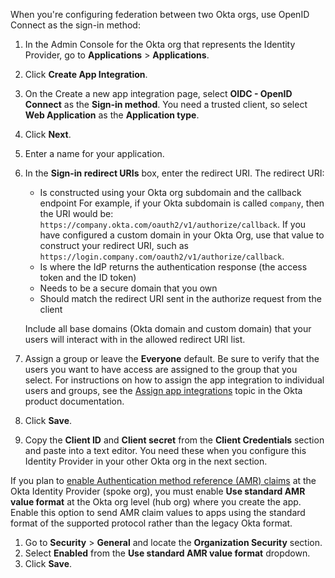 When you're configuring federation between two Okta orgs, use OpenID Connect as the sign-in method:

1. In the Admin Console for the Okta org that represents the Identity Provider, go to **Applications** > **Applications**.
1. Click **Create App Integration**.
1. On the Create a new app integration page, select **OIDC - OpenID Connect** as the **Sign-in method**. You need a trusted client, so select **Web Application** as the **Application type**.
1. Click **Next**.
1. Enter a name for your application.
1. In the **Sign-in redirect URIs** box, enter the redirect URI. The redirect URI:
    * Is constructed using your Okta org subdomain and the callback endpoint
    For example, if your Okta subdomain is called `company`, then the URI would be: `https://company.okta.com/oauth2/v1/authorize/callback`. If you have configured a custom domain in your Okta Org, use that value to construct your redirect URI, such as `https://login.company.com/oauth2/v1/authorize/callback`.
    * Is where the IdP returns the authentication response (the access token and the ID token)
    * Needs to be a secure domain that you own
    * Should match the redirect URI sent in the authorize request from the client

    Include all base domains (Okta domain and custom domain) that your users will interact with in the allowed redirect URI list.

1. Assign a group or leave the **Everyone** default. Be sure to verify that the users you want to have access are assigned to the group that you select. For instructions on how to assign the app integration to individual users and groups, see the [Assign app integrations](https://help.okta.com/okta_help.htm?id=ext_Apps_Apps_Page-assign) topic in the Okta product documentation.
1. Click **Save**.
1. Copy the **Client ID** and **Client secret** from the **Client Credentials** section and paste into a text editor. You need these when you configure this Identity Provider in your other Okta org in the next section.

If you plan to [enable Authentication method reference (AMR) claims](#create-an-identity-provider-in-okta) at the Okta Identity Provider (spoke org), you must enable **Use standard AMR value format** at the Okta org level (hub org) where you create the app. Enable this option to send AMR claim values to apps using the standard format of the supported protocol rather than the legacy Okta format.

1. Go to **Security** > **General** and locate the **Organization Security** section.
2. Select **Enabled** from the **Use standard AMR value format** dropdown.
3. Click **Save**.
